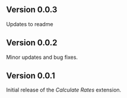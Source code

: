 ## Version 0.0.3

Updates to readme
## Version 0.0.2

Minor updates and bug fixes.

## Version 0.0.1

Initial release of the _Calculate Rates_ extension.
